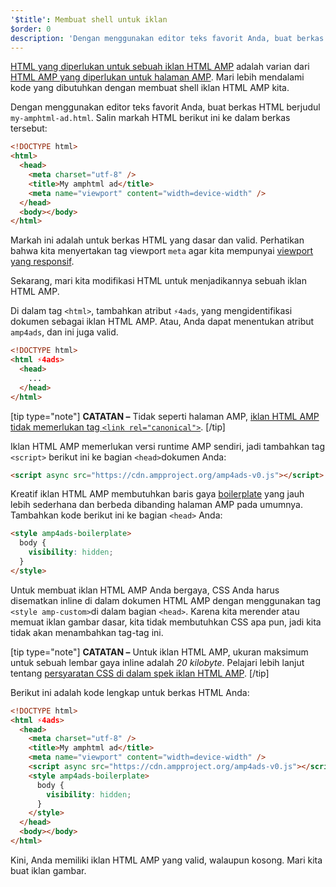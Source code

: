 ```yaml
---
'$title': Membuat shell untuk iklan
$order: 0
description: 'Dengan menggunakan editor teks favorit Anda, buat berkas HTML berjudul my-amphtml-ad.html. Salin markah HTML berikut ini ke dalam berkas tersebut: ...'
---
```


[HTML yang diperlukan untuk sebuah iklan HTML AMP](../../../../documentation/guides-and-tutorials/learn/a4a_spec.md) adalah varian dari [HTML AMP yang diperlukan untuk halaman AMP](../../../../documentation/guides-and-tutorials/learn/spec/amphtml.md). Mari lebih mendalami kode yang dibutuhkan dengan membuat shell iklan HTML AMP kita.

Dengan menggunakan editor teks favorit Anda, buat berkas HTML berjudul <code>my-amphtml-ad.html</code>. Salin markah HTML berikut ini ke dalam berkas tersebut:

```html
<!DOCTYPE html>
<html>
  <head>
    <meta charset="utf-8" />
    <title>My amphtml ad</title>
    <meta name="viewport" content="width=device-width" />
  </head>
  <body></body>
</html>
```

Markah ini adalah untuk berkas HTML yang dasar dan valid. Perhatikan bahwa kita menyertakan tag viewport `meta` agar kita mempunyai [viewport yang responsif](../../../../documentation/guides-and-tutorials/develop/style_and_layout/responsive_design.md#controlling-the-viewport).

Sekarang, mari kita modifikasi HTML untuk menjadikannya sebuah iklan HTML AMP.

Di dalam tag `<html>`, tambahkan atribut `⚡4ads`, yang mengidentifikasi dokumen sebagai iklan HTML AMP. Atau, Anda dapat menentukan atribut `amp4ads`, dan ini juga valid.

```html
<!DOCTYPE html>
<html ⚡4ads>
  <head>
    ...
  </head>
</html>
```

[tip type="note"] **CATATAN –** Tidak seperti halaman AMP, [iklan HTML AMP tidak memerlukan tag `<link rel="canonical">`](../../../../documentation/guides-and-tutorials/learn/a4a_spec.md#amphtml-ad-format-rules). [/tip]

Iklan HTML AMP memerlukan versi runtime AMP sendiri, jadi tambahkan tag `<script>` berikut ini ke bagian `<head>`dokumen Anda:

```html
<script async src="https://cdn.ampproject.org/amp4ads-v0.js"></script>
```

Kreatif iklan HTML AMP membutuhkan baris gaya [boilerplate](../../../../documentation/guides-and-tutorials/learn/a4a_spec.md#boilerplate) yang jauh lebih sederhana dan berbeda dibanding halaman AMP pada umumnya. Tambahkan kode berikut ini ke bagian `<head>` Anda:

```html
<style amp4ads-boilerplate>
  body {
    visibility: hidden;
  }
</style>
```

Untuk membuat iklan HTML AMP Anda bergaya, CSS Anda harus disematkan inline di dalam dokumen HTML AMP dengan menggunakan tag `<style amp-custom>`di dalam bagian `<head>`. Karena kita merender atau memuat iklan gambar dasar, kita tidak membutuhkan CSS apa pun, jadi kita tidak akan menambahkan tag-tag ini.

[tip type="note"] **CATATAN –** Untuk iklan HTML AMP, ukuran maksimum untuk sebuah lembar gaya inline adalah _20 kilobyte_. Pelajari lebih lanjut tentang [persyaratan CSS di dalam spek iklan HTML AMP](../../../../documentation/guides-and-tutorials/learn/a4a_spec.md#css). [/tip]

Berikut ini adalah kode lengkap untuk berkas HTML Anda:

```html
<!DOCTYPE html>
<html ⚡4ads>
  <head>
    <meta charset="utf-8" />
    <title>My amphtml ad</title>
    <meta name="viewport" content="width=device-width" />
    <script async src="https://cdn.ampproject.org/amp4ads-v0.js"></script>
    <style amp4ads-boilerplate>
      body {
        visibility: hidden;
      }
    </style>
  </head>
  <body></body>
</html>
```

Kini, Anda memiliki iklan HTML AMP yang valid, walaupun kosong. Mari kita buat iklan gambar.
